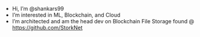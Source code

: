 - Hi, I’m @shankars99
- I’m interested in ML, Blockchain, and Cloud
- I’m architected and am the head dev on Blockchain File Storage found @ https://github.com/StorkNet

<!---
shankars99/shankars99 is a ✨ special ✨ repository because its `README.md` (this file) appears on your GitHub profile.
You can click the Preview link to take a look at your changes.
--->
